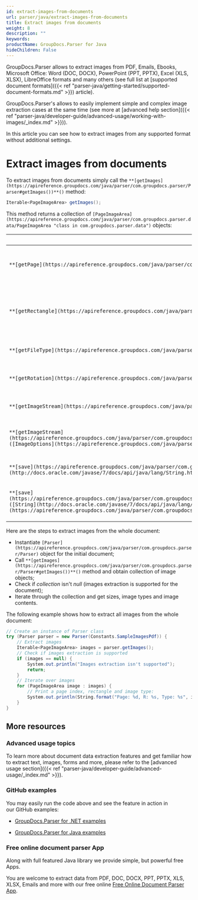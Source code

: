 ```yaml
---
id: extract-images-from-documents
url: parser/java/extract-images-from-documents
title: Extract images from documents
weight: 8
description: ""
keywords: 
productName: GroupDocs.Parser for Java
hideChildren: False
---
```

GroupDocs.Parser allows to extract images from PDF, Emails, Ebooks, Microsoft Office: Word (DOC, DOCX), PowerPoint (PPT, PPTX), Excel (XLS, XLSX), LibreOffice formats and many others (see full list at [supported document formats]({{< ref "parser-java/getting-started/supported-document-formats.md" >}}) article).

GroupDocs.Parser's allows to easily implement simple and complex image extraction cases at the same time (see more at [advanced help section]({{< ref "parser-java/developer-guide/advanced-usage/working-with-images/_index.md" >}})).

In this article you can see how to extract images from any supported format without additional settings.

# Extract images from documents

To extract images from documents simply call the `**[getImages](https://apireference.groupdocs.com/java/parser/com.groupdocs.parser/Parser#getImages())**()` method:

```csharp
Iterable<PageImageArea> getImages();

```

This method returns a collection of `[PageImageArea](https://apireference.groupdocs.com/java/parser/com.groupdocs.parser.data/PageImageArea "class in com.groupdocs.parser.data")` objects:

| Member | Description |
| --- | --- |
| `**[getPage](https://apireference.groupdocs.com/java/parser/com.groupdocs.parser.data/PageArea#getPage())**()` | The page that contains the text area. |
| `**[getRectangle](https://apireference.groupdocs.com/java/parser/com.groupdocs.parser.data/PageArea#getRectangle())**()` | The rectangular area on the page that contains the text area. |
| `**[getFileType](https://apireference.groupdocs.com/java/parser/com.groupdocs.parser.data/PageImageArea#getFileType())**()` | The format of the image. |
| `**[getRotation](https://apireference.groupdocs.com/java/parser/com.groupdocs.parser.data/PageImageArea#getRotation())**()` | The rotation angle of the image. |
| `**[getImageStream](https://apireference.groupdocs.com/java/parser/com.groupdocs.parser.data/PageImageArea#getImageStream())**()` | Returns the image stream. |
| `**[getImageStream](https://apireference.groupdocs.com/java/parser/com.groupdocs.parser.data/PageImageArea#getImageStream(com.groupdocs.parser.options.ImageOptions))**([ImageOptions](https://apireference.groupdocs.com/java/parser/com.groupdocs.parser.options/ImageOptions "class in com.groupdocs.parser.options") options)` | Returns the image stream in a different format. |
| `**[save](https://apireference.groupdocs.com/java/parser/com.groupdocs.parser.data/PageImageArea#save(java.lang.String))**([String](http://docs.oracle.com/javase/7/docs/api/java/lang/String.html?is-external=true "class or interface in java.lang") filePath)` | Saves the image to the file. |
| `**[save](https://apireference.groupdocs.com/java/parser/com.groupdocs.parser.data/PageImageArea#save(java.lang.String,%20com.groupdocs.parser.options.ImageOptions))**([String](http://docs.oracle.com/javase/7/docs/api/java/lang/String.html?is-external=true "class or interface in java.lang") filePath, [ImageOptions](https://apireference.groupdocs.com/java/parser/com.groupdocs.parser.options/ImageOptions "class in com.groupdocs.parser.options") options)` | Saves the image to the file in a different format. |

Here are the steps to extract images from the whole document:

*   Instantiate `[Parser](https://apireference.groupdocs.com/java/parser/com.groupdocs.parser/Parser)` object for the initial document;
*   Call `**[getImages](https://apireference.groupdocs.com/java/parser/com.groupdocs.parser/Parser#getImages())**()` method and obtain collection of image objects;
*   Check if *collection* isn't *null* (images extraction is supported for the document);
*   Iterate through the collection and get sizes, image types and image contents.

The following example shows how to extract all images from the whole document:

```csharp
// Create an instance of Parser class
try (Parser parser = new Parser(Constants.SampleImagesPdf)) {
    // Extract images
    Iterable<PageImageArea> images = parser.getImages();
    // Check if images extraction is supported
    if (images == null) {
        System.out.println("Images extraction isn't supported");
        return;
    }
    // Iterate over images
    for (PageImageArea image : images) {
        // Print a page index, rectangle and image type:
        System.out.println(String.format("Page: %d, R: %s, Type: %s", image.getPage().getIndex(), image.getRectangle(), image.getFileType()));
    }
}
```

## More resources

### Advanced usage topics

To learn more about document data extraction features and get familiar how to extract text, images, forms and more, please refer to the [advanced usage section]({{< ref "parser-java/developer-guide/advanced-usage/_index.md" >}}).

### GitHub examples

You may easily run the code above and see the feature in action in our GitHub examples:

*   [GroupDocs.Parser for .NET examples](https://github.com/groupdocs-parser/GroupDocs.Parser-for-.NET)
    
*   [GroupDocs.Parser for Java examples](https://github.com/groupdocs-parser/GroupDocs.Parser-for-Java)
    

### Free online document parser App

Along with full featured Java library we provide simple, but powerful free Apps.

You are welcome to extract data from PDF, DOC, DOCX, PPT, PPTX, XLS, XLSX, Emails and more with our free online [Free Online Document Parser App](https://products.groupdocs.app/parser).
